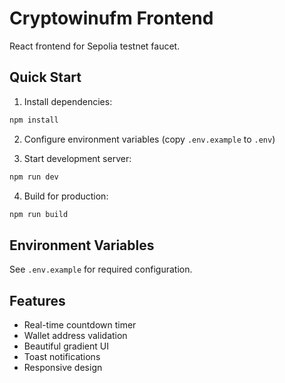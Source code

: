 # Cryptowinufm Frontend

React frontend for Sepolia testnet faucet.

## Quick Start

1. Install dependencies:
```bash
npm install
```

2. Configure environment variables (copy `.env.example` to `.env`)

3. Start development server:
```bash
npm run dev
```

4. Build for production:
```bash
npm run build
```

## Environment Variables

See `.env.example` for required configuration.

## Features

- Real-time countdown timer
- Wallet address validation
- Beautiful gradient UI
- Toast notifications
- Responsive design


